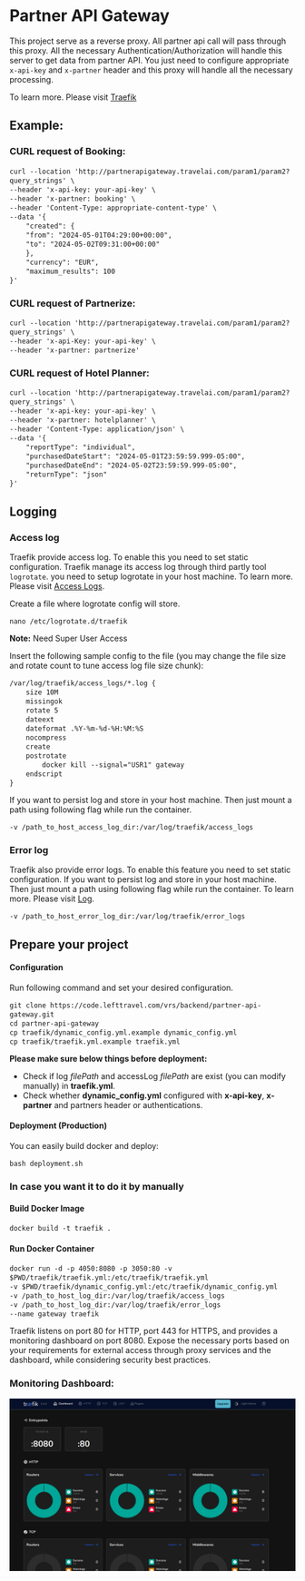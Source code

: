 # Partner API Gateway

This project serve as a reverse proxy. All partner api call will pass through this proxy. All the necessary Authentication/Authorization will handle this server to get data from partner API. You just need to configure appropriate `x-api-key` and `x-partner` header and this proxy will handle all the necessary processing.

To learn more. Please visit <a href="https://doc.traefik.io/traefik/">Traefik</a>

## Example:

### CURL request of Booking:
```shell 
curl --location 'http://partnerapigateway.travelai.com/param1/param2?query_strings' \
--header 'x-api-key: your-api-key' \
--header 'x-partner: booking' \
--header 'Content-Type: appropriate-content-type' \
--data '{
    "created": {
    "from": "2024-05-01T04:29:00+00:00",
    "to": "2024-05-02T09:31:00+00:00"
    },
    "currency": "EUR",
    "maximum_results": 100
}'
```

### CURL request of Partnerize:
```shell 
curl --location 'http://partnerapigateway.travelai.com/param1/param2?query_strings' \
--header 'x-api-Key: your-api-key' \
--header 'x-partner: partnerize'
```

### CURL request of Hotel Planner:
```shell 
curl --location 'http://partnerapigateway.travelai.com/param1/param2?query_strings' \
--header 'x-api-key: your-api-key' \
--header 'x-partner: hotelplanner' \
--header 'Content-Type: application/json' \
--data '{
    "reportType": "individual",
    "purchasedDateStart": "2024-05-01T23:59:59.999-05:00",
    "purchasedDateEnd": "2024-05-02T23:59:59.999-05:00",
    "returnType": "json"
}'
```
## Logging
### Access log
Traefik provide access log. To enable this you need to set static configuration. Traefik manage its access log through third partly tool `logrotate`. you need to setup logrotate in your host machine. To learn more. Please visit <a href="https://doc.traefik.io/traefik/observability/access-logs/">Access Logs</a>.

Create a file where logrotate config will store.

```
nano /etc/logrotate.d/traefik
```
<b>Note:</b> Need Super User Access

Insert the following sample config to the file (you may change the file size and rotate count to tune access log file size chunk):
```
/var/log/traefik/access_logs/*.log {
    size 10M
    missingok
    rotate 5
    dateext
    dateformat .%Y-%m-%d-%H:%M:%S
    nocompress
    create
    postrotate
        docker kill --signal="USR1" gateway
    endscript
}
```
If you want to persist log and store in your host machine. Then just mount a path using following flag while run the container.

```shell
-v /path_to_host_access_log_dir:/var/log/traefik/access_logs
```

### Error log
Traefik also provide error logs. To enable this feature you need to set static configuration. If you want to persist log and store in your host machine. Then just mount a path using following flag while run the container. To learn more. Please visit <a href="https://doc.traefik.io/traefik/observability/logs/">Log</a>.

```shell
-v /path_to_host_error_log_dir:/var/log/traefik/error_logs
```

## Prepare your project

#### Configuration

Run following command and set your desired configuration.

```
git clone https://code.lefttravel.com/vrs/backend/partner-api-gateway.git
cd partner-api-gateway
cp traefik/dynamic_config.yml.example dynamic_config.yml
cp traefik/traefik.yml.example traefik.yml
```
**Please make sure below things before deployment:**
 * Check if log *filePath* and accessLog *filePath* are exist (you can modify manually) in **traefik.yml**.
 * Check whether **dynamic_config.yml** configured with **x-api-key**, **x-partner** and partners header or authentications.


#### Deployment (Production)

You can easily build docker and deploy:

```
bash deployment.sh
```

### In case you want it to do it by manually

#### Build Docker Image 
    
```shell 
docker build -t traefik . 
```
#### Run Docker Container
    
```shell
docker run -d -p 4050:8080 -p 3050:80 -v $PWD/traefik/traefik.yml:/etc/traefik/traefik.yml
-v $PWD/traefik/dynamic_config.yml:/etc/traefik/dynamic_config.yml
-v /path_to_host_log_dir:/var/log/traefik/access_logs
-v /path_to_host_log_dir:/var/log/traefik/error_logs
--name gateway traefik
```

Traefik listens on port 80 for HTTP, port 443 for HTTPS, and provides a monitoring dashboard on port 8080. Expose the necessary ports based on your requirements for external access through proxy services and the dashboard, while considering security best practices.

### Monitoring Dashboard:
<div align="center">
    <img src="dashboard.png" />
</div>
